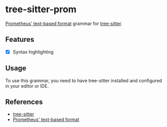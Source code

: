 # tree-sitter-prom

[Prometheus' text-based format](https://prometheus.io/docs/instrumenting/exposition_formats) grammar for [tree-sitter](https://github.com/tree-sitter/tree-sitter).

## Features

- [x] Syntax highlighting

## Usage

To use this grammar, you need to have tree-sitter installed and configured in your editor or IDE.

## References

- [tree-sitter]
- [Prometheus' text-based format](https://prometheus.io/docs/instrumenting/exposition_formats)

[tree-sitter]: https://github.com/tree-sitter/tree-sitter

